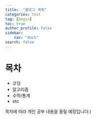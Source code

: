 ```yaml
---
title:  "블로그 계획"
categories: test
tag: [begin]
toc: true
author_profile: false
sidebar:
    nav: "docs"
search: false
---
```


<div class="notice--info">
<h1>목차</h1>
<ul>
    <li>코딩</li>
    <li>알고리즘</li>
    <li>수학/통계</li>
    <li>etc</li>
</ul>
</div>


목차에 따라 개인 공부 내용을 올릴 예정입니다:)
